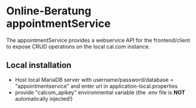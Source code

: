 # Online-Beratung appointmentService
The appointmentService provides a webservice API for the frontend/client to expose CRUD operations on the local cal.com instance.

## Local installation
- Host local MariaDB server with username/password/database = "appointmentservice" and enter url in application-local.properties
- provide "calcom_apikey" environmental variable (the .env file is **NOT** automatically injected!)